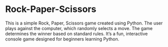 # Rock-Paper-Scissors
This is a simple Rock, Paper, Scissors game created using Python. The user plays against the computer, which randomly selects a move. The game determines the winner based on standard rules. It’s a fun, interactive console game designed for beginners learning Python.
